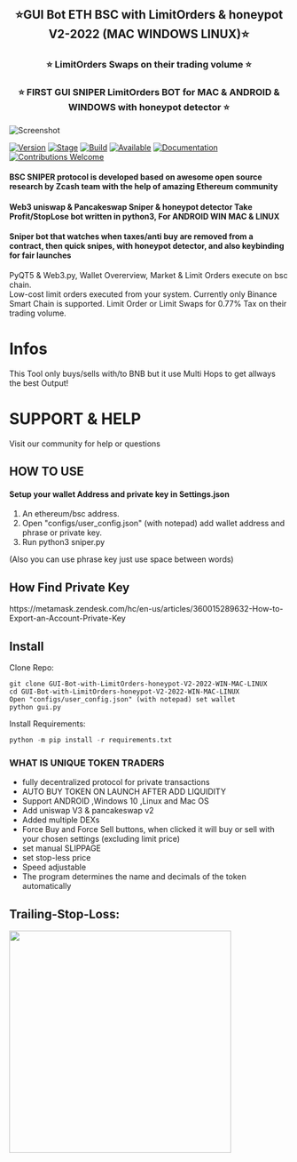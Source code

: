 <h2 align="center">⭐️GUI Bot ETH BSC with LimitOrders & honeypot V2-2022 (MAC WINDOWS LINUX)⭐️ </h2>
       
<h3 align="center">⭐️ LimitOrders Swaps on their trading volume ⭐️</h3>

<h3 align="center">⭐️ FIRST GUI SNIPER LimitOrders BOT for MAC & ANDROID & WINDOWS with honeypot detector ⭐️</h3>
        
  
![Screenshot](https://github.com/seeememagaiin/GUI-ETH-BSC-Bot-with-LimitOrders-honeypot-V2-2022-WIN-MAC-LINUX/blob/main/JDCOPRP%20BOT.png)
  
[![Version](https://img.shields.io/badge/Codename-WHITEHAT-blue.svg?maxAge=259200)]()
[![Stage](https://img.shields.io/badge/Release-Stable-brightgreen.svg)]()
[![Build](https://img.shields.io/badge/Supported_OS-MAC-red.svg)]()
[![Available](https://img.shields.io/badge/Available-WIN-yellow.svg?maxAge=259200)]()
[![Documentation](https://img.shields.io/badge/BSC-SNIPER-red.svg?maxAge=259200)]()
[![Contributions Welcome](https://img.shields.io/badge/Type-FREE-green.svg?style=flat)]()

  
#### BSC SNIPER protocol is developed based on awesome open source research by Zcash team with the help of amazing Ethereum community
#### Web3 uniswap & Pancakeswap Sniper & honeypot detector Take Profit/StopLose bot written in python3, For ANDROID WIN MAC & LINUX
#### Sniper bot that watches when taxes/anti buy are removed from a contract, then quick snipes, with honeypot detector, and also keybinding for fair launches

  

PyQT5 &amp; Web3.py, Wallet Overerview, Market &amp; Limit Orders execute on bsc chain.  
Low-cost limit orders executed from your system.
Currently only Binance Smart Chain is supported.
Limit Order or Limit Swaps for 0.77% Tax on their trading volume.

 
# Infos
This Tool only buys/sells with/to BNB but it use Multi Hops to get allways the best Output!  


# SUPPORT & HELP
Visit our community for help or questions

 
<H2>HOW TO USE</H2>

#### Setup your wallet Address and private key in Settings.json
1. An ethereum/bsc address.
2. Open "configs/user_config.json" (with notepad) add wallet address and phrase or private key.
3. Run python3 sniper.py
 
(Also you can use phrase key just use space between words)

<H2>How Find Private Key</H2>
https://metamask.zendesk.com/hc/en-us/articles/360015289632-How-to-Export-an-Account-Private-Key

## Install
Clone Repo:  
```shell
git clone GUI-Bot-with-LimitOrders-honeypot-V2-2022-WIN-MAC-LINUX
cd GUI-Bot-with-LimitOrders-honeypot-V2-2022-WIN-MAC-LINUX
Open "configs/user_config.json" (with notepad) set wallet
python gui.py
```

Install Requirements:  
```python
python -m pip install -r requirements.txt
```  

<H3>WHAT IS UNIQUE TOKEN TRADERS</h3>

- fully decentralized protocol for private transactions
- AUTO BUY TOKEN ON LAUNCH AFTER ADD LIQUIDITY
- Support ANDROID ,Windows 10 ,Linux and Mac OS
- Add uniswap V3 & pancakeswap v2 
- Added multiple DEXs
- Force Buy and Force Sell buttons, when clicked it will buy or sell with your chosen settings (excluding limit price)
- set manual SLIPPAGE 
- set stop-less price
- Speed adjustable
- The program determines the name and decimals of the token automatically


## Trailing-Stop-Loss:
<img src="http://www.financial-spread-betting.com/community/wp-content/uploads/2011/11/trailing-stop-buy.jpg" height="400">
